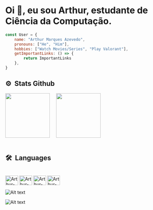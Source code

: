 <h1 align="left">Oi 👊, eu sou Arthur, estudante de Ciência da Computação.</h1>

```js
const User = {
	name: "Arthur Marques Azevedo",
	pronouns: ["He", "Him"],
	hobbies: ["Watch Movies/Series", "Play Valorant"],
	getImportantLinks: () => {
		return ImportantLinks
	},
}
```

## ⚙️ &nbsp;Stats Github

<div align="center">
  
<div align="center" style="display: flex; align-items: center; gap: 20px;">
    <img style="height: 10em" src="https://github-readme-stats.vercel.app/api?username=Arthur1220&theme=gotham&show_icons=true&hide=prs,issues,contribs">
    <img style="height: 10em" src="https://github-readme-stats.vercel.app/api/top-langs/?username=Arthur1220&layout=compact&theme=gotham&hide=assembly,tex,roff">
  </div>

  <div style="height: 20px"></div>

</div>

## 🛠 &nbsp;Languages
<div style="display: inline_block"><br>
  <img align="center" alt="Arthur-C" height="30" width="40" src="https://cdn.jsdelivr.net/gh/devicons/devicon/icons/c/c-original.svg">
  <img align="center" alt="Arthur-C++" height="30" width="40" src="https://cdn.jsdelivr.net/gh/devicons/devicon/icons/cplusplus/cplusplus-original.svg">
  <img align="center" alt="Arthur-Python" height="30" width="40" src="https://cdn.jsdelivr.net/gh/devicons/devicon/icons/python/python-original.svg">
  <img align="center" alt="Arthur-Java" height="30" width="40" src="https://cdn.jsdelivr.net/gh/devicons/devicon/icons/java/java-original.svg">
</div>

![Alt text](https://spotify-recently-played-readme.vercel.app/api?user=arthurmarquesazevedo&unique={true|1|on|yes})

![Alt text](https://spotify-recently-played-readme.vercel.app/api?user=arthurmarquesazevedo&width=900)
